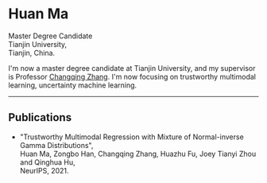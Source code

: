 # Huan Ma

Master Degree Candidate  
Tianjin University,  
Tianjin, China.  

I'm now a master degree candidate at Tianjin University, and my supervisor is Professor [Changqing Zhang](http://cic.tju.edu.cn/faculty/zhangchangqing/index.html). I'm now focusing on trustworthy multimodal learning, uncertainty machine learning.  


-------  
## Publications  

* "Trustworthy Multimodal Regression with Mixture of Normal-inverse Gamma Distributions",  
Huan Ma, Zongbo Han, Changqing Zhang, Huazhu Fu, Joey Tianyi Zhou and Qinghua Hu,  
NeurIPS, 2021.

